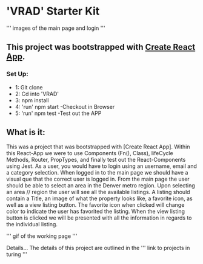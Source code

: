 # 'VRAD' Starter Kit

''' images of the main page and login '''

## This project was bootstrapped with [Create React App](https://github.com/facebook/create-react-app).
### Set Up:
- 1: Git clone
- 2: Cd into 'VRAD'
- 3: npm install
- 4: 'run' npm start -Checkout in Browser
- 5: 'run' npm test -Test out the APP

## What is it:
This was a project that was bootstrapped with [Create React App]. Within this React-App we were to use Components (Fn(), Class), lifeCycle Methods, Router, PropTypes, and finally test out the React-Components using Jest. As a user, you would have to login using an username, email and a category selection. When logged in to the main page we should have a visual que that the correct user is logged in. From the main page the user should be able to select an area in the Denver metro region. Upon selecting an area // region the user will see all the available listings. A listing should contain a Title, an image of what the property looks like, a favorite icon, as well as a view listing button. The favorite icon when clicked will change color to indicate the user has favorited the listing. When the view listing button is clicked we will be presented with all the information in regards to the individual listing.  

''' gif of the working page '''

Details...
The details of this project are outlined in the ''' link to projects in turing '''
